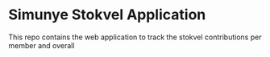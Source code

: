 # Simunye Stokvel Application

This repo contains the web application to track the stokvel contributions per member and overall
